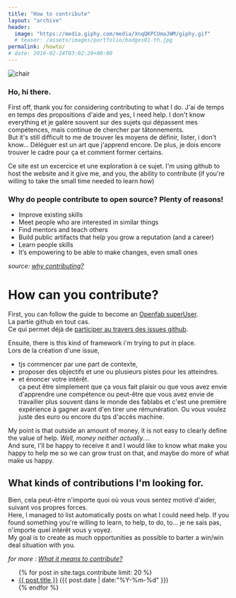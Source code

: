 ```yaml
---
title: "How to contribute"
layout: "archive"
header:
  image: "https://media.giphy.com/media/XnqQKPCUmaJWM/giphy.gif"
  # teaser: /assets/images/portfolio/badges01-th.jpg
permalink: /howto/
# date: 2016-02-24T03:02:20+00:00
---
```


![chair](https://media.giphy.com/media/XnqQKPCUmaJWM/giphy.gif)

### Ho, hi there.

First off, thank you for considering contributing to what I do. J'ai de temps en temps des propositions d'aide and yes, I need help. I don't know everything et je galère souvent sur des sujets qui dépassent mes compétences, mais continue de chercher par tâtonnements.   
But it's still difficult to me de trouver les moyens de définir, lister, i don't know... Déléguer est un art que j'apprend encore. De plus, je dois encore trouver le cadre pour ça et comment former certains.  

Ce site est un excercice et une exploration à ce sujet. I'm using github to host the website and it give me, and you, the ability to contribute (if you're willing to take the small time needed to learn how)

### Why do people contribute to open source? Plenty of reasons!

- Improve existing skills
- Meet people who are interested in similar things
- Find mentors and teach others
- Build public artifacts that help you grow a reputation (and a career)
- Learn people skills
- It’s empowering to be able to make changes, even small ones

*source: [why contributing?](https://opensource.guide/how-to-contribute/)*

# How can you contribute?

First, you can follow the guide to become an [Openfab superUser](https://github.com/openfab-lab/gamification-fablab/blob/master/Level-UP/guide-superuser.md).  
La partie github en tout cas.  
Ce qui permet déjà de [participer au travers des issues github](https://opensource.guide/how-to-contribute/#how-to-submit-a-contribution).  

Ensuite, there is this kind of framework i'm trying to put in place.   
Lors de la création d'une issue,
- tjs commencer par une part de contexte,
- proposer des objectifs et une ou plusieurs pistes pour les atteindres.
- et énoncer votre intérêt.  
ça peut être simplement que ça vous fait plaisir ou que vous avez envie d'apprendre une compétence ou peut-être que vous avez envie de travailler plus souvent dans le monde des fablabs et c'est une première expérience à gagner avant d'en tirer une rémunération. Ou vous voulez juste des euro ou encore du tps d'accès machine.

My point is that outside an amount of money, it is not easy to clearly define the value of help. *Well, money neither actually....*   
And sure, I'll be happy to receive it and I would like to know what make you happy to help me so we can grow trust on that, and maybe do more of what make us happy.

## What kinds of contributions I'm looking for.

Bien, cela peut-être n'importe quoi où vous vous sentez motivé d'aider, suivant vos propres forces.  
Here, I managed to list automatically posts on what I could need help. If you found something you're willing to learn, to help, to do, to... je ne sais pas, n'importe quel intérêt vous y voyez.  
My goal is to create as much opportunities as possible to barter a win/win deal situation with you.  

*for more : [What it means to contribute?](https://opensource.guide/how-to-contribute/#what-it-means-to-contribute)*

<ul class="posts">
{% for post in site.tags.contribute limit: 20 %}
  <div class="post_info">
    <li>
         <a href="{{ post.url }}">{{ post.title }}</a>
         <span>({{ post.date | date:"%Y-%m-%d" }})</span>
    </li>
    </div>
  {% endfor %}
</ul>
